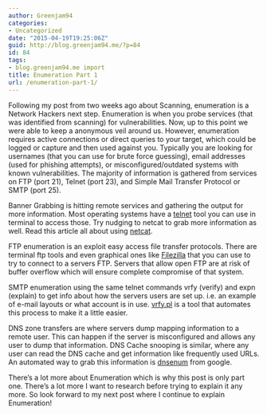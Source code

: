 ```yaml
---
author: Greenjam94
categories:
- Uncategorized
date: "2015-04-19T19:25:06Z"
guid: http://blog.greenjam94.me/?p=84
id: 84
tags:
- blog.greenjam94.me import
title: Enumeration Part 1
url: /enumeration-part-1/
---
```


Following my post from two weeks ago about Scanning, enumeration is a Network Hackers next step. Enumeration is when you probe services (that was identified from scanning) for vulnerabilities. Now, up to this point we were able to keep a anonymous veil around us. However, enumeration requires active connections or direct queries to your target, which could be logged or capture and then used against you. Typically you are looking for usernames (that you can use for brute force guessing), email addresses (used for phishing attempts), or misconfigured/outdated systems with known vulnerabilities. The majority of information is gathered from services on FTP (port 21), Telnet (port 23), and Simple Mail Transfer Protocol or SMTP (port 25).

Banner Grabbing is hitting remote services and gathering the output for more information. Most operating systems have a [telnet](http://en.wikipedia.org/wiki/Telnet) tool you can use in terminal to access those. Try nudging to netcat to grab more information as well. Read this article all about using [netcat](https://scottlinux.com/2013/12/19/stop-using-telnet-and-start-using-netcat/).

FTP enumeration is an exploit easy access file transfer protocols. There are terminal ftp tools and even graphical ones like [Filezilla](https://filezilla-project.org/) that you can use to try to connect to a servers FTP. Servers that allow open FTP are at risk of buffer overflow which will ensure complete compromise of that system.

SMTP enumeration using the same telnet commands vrfy (verify) and expn (explain) to get info about how the servers users are set up. i.e. an example of e-mail layouts or what account is in use. [vrfy.pl](http://jeremy.kister.net/code/perl/vrfy.pl) is a tool that automates this process to make it a little easier.

DNS zone transfers are where servers dump mapping information to a remote user. This can happen if the server is misconfigured and allows any user to dump that information. DNS Cache snooping is similar, where any user can read the DNS cache and get information like frequently used URLs. An automated way to grab this information is [dnsenum](http://code.google.com/p/dnsenum) from google.

There’s a lot more about Enumeration which is why this post is only part one. There’s a lot more I want to research before trying to explain it any more. So look forward to my next post where I continue to explain Enumeration!
